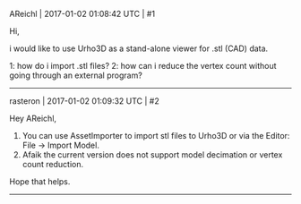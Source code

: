 AReichl | 2017-01-02 01:08:42 UTC | #1

Hi,

i would like to use Urho3D as a stand-alone viewer for .stl (CAD) data.

1:  how do i import .stl files?
2:  how can i reduce the vertex count without going through an external program?

-------------------------

rasteron | 2017-01-02 01:09:32 UTC | #2

Hey AReichl,

1. You can use AssetImporter to import stl files to Urho3D or via the Editor: File -> Import Model.
2. Afaik the current version does not support model decimation or vertex count reduction.

Hope that helps.

-------------------------


